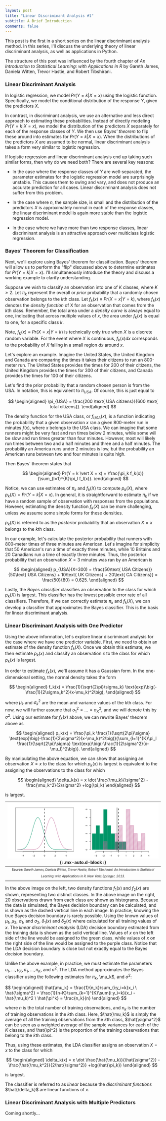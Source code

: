 ```yaml
---
layout: post
title: "Linear Discriminant Analysis #1"
subtitle: A Brief Introduction
comments: false
---
```


This post is the first in a short series on the linear discriminant analysis method.  In this series, I'll discuss the underlying theory of linear discriminant analysis, as well as applications in Python.

The structure of this post was influenced by the fourth chapter of *An Introduction to Statistical Learning: with Applications in R* by Gareth James, Daniela Witten, Trevor Hastie, and Robert Tibshirani.

### Linear Discriminant Analysis

In logistic regression, we model $Pr(Y=k \vert X=x)$ using the logistic function.  Specifically, we model the conditional distribution of the response $Y$, given the predictors $X$.

In contrast, in discriminant analysis, we use an alternative and less direct approach to estimating these probabilities.  Instead of directly modeling $Pr(Y=k \vert X=x)$, we model the distribution of the predictors $X$ separately for each of the response classes of $Y$.  We then use *Bayes' theorem* to flip these around into estimates for $Pr(Y=k \vert X=x)$.  When the distributions of the predictors $X$ are assumed to be normal, linear discriminant analysis takes a form very similar to logistic regression.

If logistic regression and linear discriminant analysis end up taking such similar forms, then why do we need both?  There are several key reasons:

* In the case where the response classes of $Y$ are well-separated, the parameter estimates for the logistic regression model are surprisingly unstable.  This causes them to swing and vary, and does not produce an accurate prediction for all cases.  Linear discriminant analysis does not suffer from this problem.

* In the case where *n*, the sample size, is small and the distribution of the predictors $X$ is approximately normal in each of the response classes, the linear discriminant model is again more stable than the logistic regression model.

* In the case where we have more than two response classes, linear discriminant analysis is an attractive approach over multiclass logistic regression.

### Bayes' Theorem for Classification

Next, we'll explore using Bayes' theorem for classification.  Bayes' theorem will allow us to perform the "flip" discussed above to determine estimates for $Pr(Y=k \vert X=x)$.  I'll simultaneously introduce the theory and discuss a working example to clarify understanding.

Suppose we wish to classify an observation into one of $K$ classes, where $K \geq 2$.  Let $\pi_k$ represent the overall or *prior* probability that a randomly chosen observation belongs to the $k$th class.  Let $f_k(x) \equiv Pr(X=x \vert Y=k)$, where $f_k(x)$ denotes the *density function* of X for an observation that comes from the $k$th class.  Remember, the total area under a *density curve* is always equal to one, indicating that across multiple values of $x$, the area under $f_k(x)$ is equal to one, for a specific class $k$.

Note, $f_k(x) \equiv Pr(X=x \vert Y=k)$ is technically only true when $X$ is a discrete random variable.  For the event where $X$ is continuous, $f_k(x)dx$ corresponds to the probability of $X$ falling in a small region $dx$ around $x$.

Let's explore an example.  Imagine the United States, the United Kingdom and Canada are comparing the times it takes their citizens to run an 800-meter run.  The United States provides the times for 200 of their citizens, the United Kingdom provides the times for 300 of their citizens, and Canada provides the times for 100 of their citizens.

Let's find the prior probability that a random chosen person is from the USA.  In notation, this is equivalent to $\pi_{USA}$.  Of course, this is just equal to 

$$
\begin{aligned} 
\pi_{USA} = \frac{200 \text{ USA citizens}}{600 \text{ total citizens}}.
\end{aligned}
$$

The density function for the USA class, or $f_{USA}(x)$, is a function indicating the probability that a given observation $x$ ran a given 800-meter run in minutes $f(x)$, where $x$ belongs to the USA class.  We can imagine that some runners might be very fast and run times below 2 minutes, while some will be slow and run times greater than four minutes.  However, most will likely run times between two and a half minutes and three and a half minutes.  The probability an America runs under 2 minutes is low, but the probability an American runs between two and four minutes is quite high.

Then Bayes' theorem states that

$$
\begin{aligned} 
Pr(Y = k \vert X = x) = \frac{\pi_k f_k(x)}{\sum_{l=1}^{K}\pi_l f_l(x)}.
\end{aligned}
$$


Notice, we can use estimates of $\pi_k$ and $f_k(X)$ to compute $p_k(X)$, where $p_k(X) = Pr(Y = k \vert X = x)$.  In general, it is straightforward to estimate $\pi_k$ if we have a random sample of observation with responses from the populations.  However, estimating the density function $f_k(X)$ can be more challenging, unless we assume some simple forms for these densities.

$p_k(X)$ is referred to as the *posterior* probability that an observation $X = x$ belongs to the $k$th class.

In our example, let's calculate the posterior probability that runners with 800-meter times of three minutes are American.  Let's imagine for simplicity that 50 American's run a time of exactly three minutes, while 10 Britains and 20 Canadians run a time of exactly three minutes.  Thus, the posterior probability that an observation $X = 3 \text{ minutes}$ was ran by an American is

$$
\begin{aligned} 
p_{USA}(X=300) = \frac{50\text{ USA Citizens}}{50\text{ USA Citizens} + 10\text{ UK Citizens} + 20\text{ CA Citizens}} = \frac{50}{80} = 0.625.
\end{aligned}
$$

Lastly, the *Bayes classifier* classifies an observation to the class for which $p_k(X)$ is largest.  This classifier has the lowest possible error rate of all classifiers.  Therefore, if we can correctly estimate $\pi_k$ and $f_k(X)$, we can develop a classifier that approximates the Bayes classifier.  This is the basis for linear discriminant analysis.

### Linear Discriminant Analysis with One Predictor

Using the above information, let's explore linear discriminant analysis for the case where we have one predictor variable.  First, we need to obtain an estimate of the density function $f_k(X)$.  Once we obtain this estimate, we then estimate $p_k(x)$ and classify an observation $x$ to the class for which $p_k(x)$ is largest.

In order to estimate $f_k(x)$, we'll assume it has a Gaussian form.  In the one-dimensional setting, the normal density takes the form

$$
\begin{aligned} 
f_k(x) = \frac{1}{\sqrt{2\pi}\sigma_k} \text{exp}\big(-\frac{1}{2\sigma_k^2}(x-\mu_k)^2\big),
\end{aligned}
$$

where $\mu_k$ and $\sigma_k^2$ are the mean and variance values of the $k$th class.  For now, we will further assume that $\sigma_1^2 = \ldots = \sigma_K^2$, and we will denote this by $\sigma^2$.  Using our estimate for $f_k(x)$ above, we can rewrite Bayes' theorem above as

$$
\begin{aligned} 
p_k(x) = \frac{\pi_k \frac{1}{\sqrt{2\pi}\sigma} \text{exp}\big(-\frac{1}{2\sigma^2}(x-\mu_k)^2\big)}{\sum_{l=1}^{K}\pi_l \frac{1}{\sqrt{2\pi}\sigma} \text{exp}\big(-\frac{1}{2\sigma^2}(x-\mu_l)^2\big)}.
\end{aligned}
$$

By manipulating the above equation, we can show that assigning an observation $X=x$ to the class for which $p_k(x)$ is largest is equivalent to the assigning the observations to the class for which 

$$
\begin{aligned} 
\delta_k(x) = x \dot \frac{\mu_k}{\sigma^2} - \frac{\mu_k^2}{2\sigma^2} +log(\pi_k)
\end{aligned}
$$

is largest.

| ![2021-02-03-linear-discriminant-analysis-001-fig-1.png](/assets/img/2021-02-03-linear-discriminant-analysis-001-fig-1.png){: .mx-auto.d-block :} |
| :--: |
| <sub><sup>**Source:** *Gareth James, Daniela Witten, Trevor Hastie, Robert Tibshirani. An Introduction to Statistical Learning: with Applications in R. New York: Springer, 2013.* |

In the above image on the left, two density functions $f_1(x)$ and $f_2(x)$ are shown, representing two distinct classes.  In the above image on the right, 20 observations drawn from each class are shown as histograms.  Because the data is simulated, the Bayes decision boundary can be calculated, and is shown as the dashed vertical line in each image.  In practice, knowing the true Bayes decision boundary is rarely possible.  Using the known values of $\mu_1$, $\mu_2$, $\sigma_1$, and $\sigma_2$, $\delta_1(x)$ and $\delta_2(x)$ where calculated for all training values of $x$.  The *linear discriminant analysis* (LDA) decision boundary estimated from the training data is shown as the solid vertical line.  Values of $x$ on the left side of the line would be assigned to the green class, while values of $x$ on the right side of the line would be assigned to the purple class.  Notice that the LDA decision boundary is close but not exactly equal to the Bayes decision boundary. 

Unlike the above example, in practice, we must estimate the parameters $u_1, \ldots, \mu_K, \pi_1, \ldots, \pi_K$, and $\sigma^2$.  The LDA method approximates the Bayes classifier using the following estimates for $\pi_k$, \mu_k$, and $\sigma^2$:

$$
\begin{aligned} 
\hat{\mu_k} = \frac{1}{n_k}\sum_{i:y_i=k}x_i \\
\hat{\sigma^2} = \frac{1}{n-K}\sum_{k=1}^{K}\sum{i:y_i=k}(x_i - \hat{\mu_k)^2 \\
\hat{\pi^k} = \frac{n_k}{n}
\end{aligned}
$$

where $n$ is the total number of training observations, and $n_k$ is the number of training observations in the $k$th class.  Here, $\hat{\mu_k}$ is simply the average of all the training observations from the $k$th class, $\hat{\sigma^2}$ can be seen as a weighted average of the sample variances for each of the $K$ classes, and \hat{\pi^2} is the proportion of the training observations that belong to the $k$th class.

Thus, using these estimates, the LDA classifier assigns an observation $X=x$ to the class for which 

$$
\begin{aligned} 
\delta_k(x) = x \dot \frac{\hat{\mu_k}}{\hat{\sigma^2}} - \frac{\hat{\mu_k^2}}{2\hat{\sigma^2}} +log(\hat{\pi_k})
\end{aligned}
$$

is largest.

The classifier is referred to as *linear* because the *discriminant functions* $\hat{\delta_k}$ are linear functions of $x$.

### Linear Discriminant Analysis with Multiple Predictors

Coming shortly...

